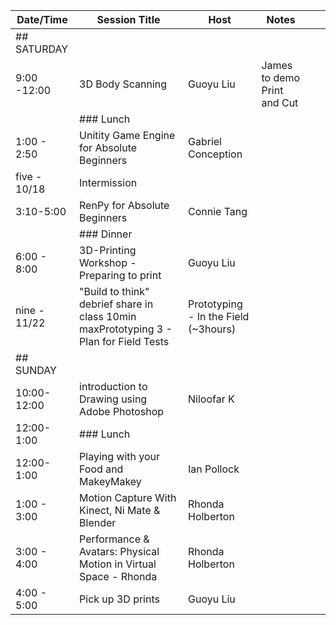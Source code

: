 | Date/Time 	| Session Title  	| Host 	| Notes 	|  	|  	|
|--------------	|---------------------------------------------------------------------------------------	|--------------------------------------	|-----------------------------	|---	|---	|
| ## SATURDAY 	|  	|  	|  	|  	|  	|
| 9:00 -12:00 	| 3D Body Scanning 	| Guoyu Liu 	| James to demo Print and Cut 	|  	|  	|
|  	| ### Lunch 	|  	|  	|  	|  	|
| 1:00 - 2:50 	| Unitity Game Engine for Absolute Beginners 	| Gabriel Conception 	|  	|  	|  	|
| five - 10/18 	| Intermission 	|  	|  	|  	|  	|
| 3:10-5:00 	| RenPy for Absolute Beginners 	| Connie Tang 	|  	|  	|  	|
|  	| ### Dinner 	|  	|  	|  	|  	|
| 6:00 - 8:00 	| 3D-Printing Workshop - Preparing to print 	| Guoyu Liu 	|  	|  	|  	|
| nine - 11/22 	| "Build to think" debrief share in class 10min maxPrototyping 3 - Plan for Field Tests 	| Prototyping - In the Field (~3hours) 	|  	|  	|  	|
| ## SUNDAY 	|  	|  	|  	|  	|  	|
| 10:00-12:00 	| introduction to Drawing using Adobe Photoshop 	| Niloofar K 	|  	|  	|  	|
| 12:00-1:00 	| ### Lunch 	|  	|  	|  	|  	|
| 12:00-1:00 	| Playing with your Food and MakeyMakey 	| Ian Pollock 	|  	|  	|  	|
| 1:00 - 3:00  	| Motion Capture With Kinect, Ni Mate & Blender 	| Rhonda Holberton 	|  	|  	|  	|
| 3:00 - 4:00  	| Performance & Avatars: Physical Motion in Virtual Space - Rhonda 	| Rhonda Holberton 	|  	|  	|  	|
| 4:00 - 5:00 	| Pick up 3D prints 	| Guoyu Liu 	|  	|  	|  	|

